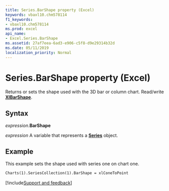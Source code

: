 ```yaml
---
title: Series.BarShape property (Excel)
keywords: vbaxl10.chm578114
f1_keywords:
- vbaxl10.chm578114
ms.prod: excel
api_name:
- Excel.Series.BarShape
ms.assetid: 27af7eea-6ad3-e906-c5f8-d9e29314b32d
ms.date: 05/11/2019
localization_priority: Normal
---
```



# Series.BarShape property (Excel)

Returns or sets the shape used with the 3D bar or column chart. Read/write **[XlBarShape](Excel.XlBarShape.md)**.


## Syntax

_expression_.**BarShape**

_expression_ A variable that represents a **[Series](Excel.Series(object).md)** object.


## Example

This example sets the shape used with series one on chart one.

```vb
Charts(1).SeriesCollection(1).BarShape = xlConeToPoint
```



[!include[Support and feedback](~/includes/feedback-boilerplate.md)]